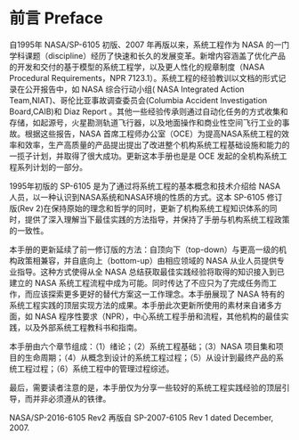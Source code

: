 # 前言 Preface

自1995年 NASA/SP-6105 初版、2007 年再版以来，系统工程作为 NASA 的一门学科课题（discipline）经历了快速和长久的发展变革。新增内容涵盖了优化产品的开发和交付的基于模型的系统工程学，以及更人性化的规章制度（NASA Procedural  Requirements，NPR 7123.1）。系统工程的经验教训以文档的形式记录在公开报告中，如 NASA 综合行动小组( NASA  Integrated  Action  Team,NIAT)、哥伦比亚事故调查委员会(Columbia Accident Investigation Board,CAIB)和 Diaz Report 。其他一些经验传承则通过自动化任务的方式收集和存储，如起源号，火星勘测轨道飞行器，以及地面操作和商业性空间飞行工业的事故。根据这些报告，NASA 首席工程师办公室（OCE）为提高NASA系统工程的效率和效率，生产高质量的产品提出提出了改进整个机构系统工程基础设施和能力的一揽子计划，并取得了很大成功。更新这本手册也是是 OCE 发起的全机构系统工程系列计划的一部分。

1995年初版的 SP-6105 是为了通过将系统工程的基本概念和技术介绍给 NASA 人员，以一种认识到NASA系统和NASA环境的性质的方式。这本 SP-6105 修订版(Rev 2)在保持原始的理念和哲学的同时，更新了机构系统工程知识体系的同时，提供了深入理解当下最佳实践的方法指导，并保持了手册与机构系统工程政策的一致性。

本手册的更新延续了前一修订版的方法：自顶向下（top-down）与更高一级的机构政策相兼容，并自底向上（bottom-up）由相应领域的 NASA 从业人员提供专业指导。这种方式使得从全 NASA 总结获取最佳实践经验将取得的知识接入到已建立的 NASA 系统工程流程中成为可能。同时传达了不应只为了完成任务而工作，而应该探索更多更好的替代方案这一工作理念。本手册展现了 NASA 特有的系统工程实践的顶层实现方法的成果。本手册此次更新所使用的素材来自诸多方面，如 NASA 程序性要求（NPR），中心系统工程手册和流程，其他机构的最佳实践，以及外部系统工程教科书和指南。

本手册由六个章节组成：（1）绪论；（2）系统工程基础；（3）NASA 项目集和项目的生命周期；（4）从概念到设计的系统工程过程；（5）从设计到最终产品的系统工程过程；（6）系统工程中的管理过程综述。

最后，需要读者注意的是，本手册仅为分享一些较好的系统工程实践经验的顶层引导，而并非必须遵从的铁律。

NASA/SP-2016-6105 Rev2 再版自 SP-2007-6105 Rev 1 dated December, 2007.
